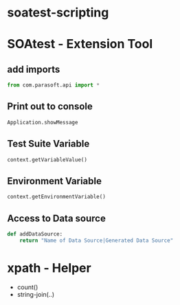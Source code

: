 # soatest-scripting

# SOAtest - Extension Tool

## add imports 
```python
from com.parasoft.api import *
```



## Print out to console
```python
Application.showMessage
```

## Test Suite Variable
```python
context.getVariableValue()
```


## Environment Variable
```python
context.getEnvironmentVariable()
```


## Access to Data source 
```python
def addDataSource:
	return "Name of Data Source|Generated Data Source"
```

# xpath - Helper 

- count()
- string-join(..)


